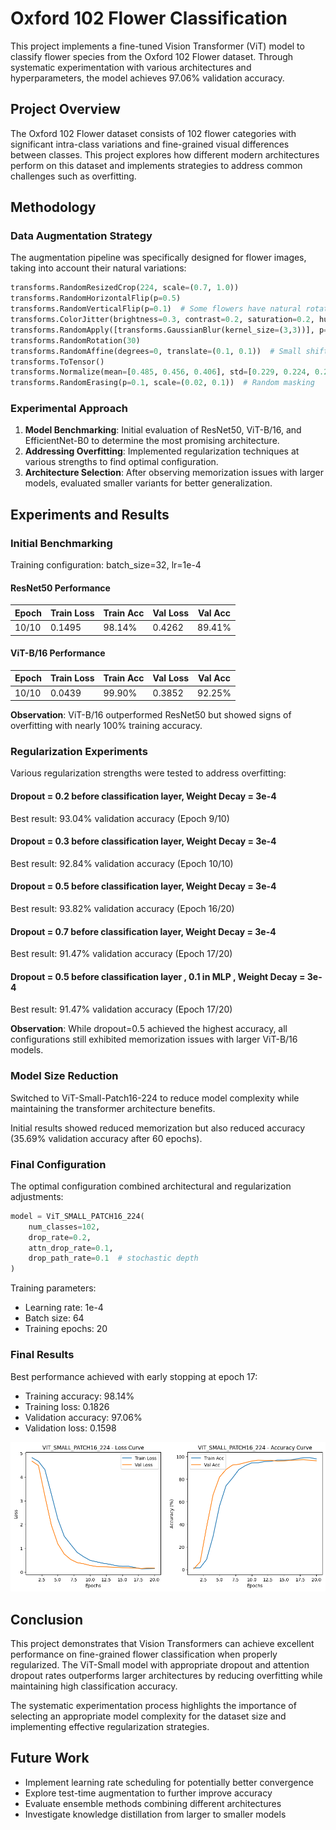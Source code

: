 # Oxford 102 Flower Classification

This project implements a fine-tuned Vision Transformer (ViT) model to classify flower species from the Oxford 102 Flower dataset. Through systematic experimentation with various architectures and hyperparameters, the model achieves 97.06% validation accuracy.

## Project Overview

The Oxford 102 Flower dataset consists of 102 flower categories with significant intra-class variations and fine-grained visual differences between classes. This project explores how different modern architectures perform on this dataset and implements strategies to address common challenges such as overfitting.

## Methodology

### Data Augmentation Strategy

The augmentation pipeline was specifically designed for flower images, taking into account their natural variations:

```python
transforms.RandomResizedCrop(224, scale=(0.7, 1.0))
transforms.RandomHorizontalFlip(p=0.5)
transforms.RandomVerticalFlip(p=0.1)  # Some flowers have natural rotations
transforms.ColorJitter(brightness=0.3, contrast=0.2, saturation=0.2, hue=0.1)
transforms.RandomApply([transforms.GaussianBlur(kernel_size=(3,3))], p=0.2)
transforms.RandomRotation(30)
transforms.RandomAffine(degrees=0, translate=(0.1, 0.1))  # Small shifts
transforms.ToTensor()
transforms.Normalize(mean=[0.485, 0.456, 0.406], std=[0.229, 0.224, 0.225])
transforms.RandomErasing(p=0.1, scale=(0.02, 0.1))  # Random masking
```

### Experimental Approach

1. **Model Benchmarking**: Initial evaluation of ResNet50, ViT-B/16, and EfficientNet-B0 to determine the most promising architecture.
2. **Addressing Overfitting**: Implemented regularization techniques at various strengths to find optimal configuration.
3. **Architecture Selection**: After observing memorization issues with larger models, evaluated smaller variants for better generalization.

## Experiments and Results

### Initial Benchmarking

Training configuration: batch_size=32, lr=1e-4

#### ResNet50 Performance

| Epoch | Train Loss | Train Acc | Val Loss | Val Acc |
| ----- | ---------- | --------- | -------- | ------- |
| 10/10 | 0.1495     | 98.14%    | 0.4262   | 89.41%  |

#### ViT-B/16 Performance

| Epoch | Train Loss | Train Acc | Val Loss | Val Acc |
| ----- | ---------- | --------- | -------- | ------- |
| 10/10 | 0.0439     | 99.90%    | 0.3852   | 92.25%  |

**Observation**: ViT-B/16 outperformed ResNet50 but showed signs of overfitting with nearly 100% training accuracy.

### Regularization Experiments

Various regularization strengths were tested to address overfitting:

#### Dropout = 0.2 before classification layer, Weight Decay = 3e-4

Best result: 93.04% validation accuracy (Epoch 9/10)

#### Dropout = 0.3 before classification layer, Weight Decay = 3e-4

Best result: 92.84% validation accuracy (Epoch 10/10)

#### Dropout = 0.5 before classification layer, Weight Decay = 3e-4

Best result: 93.82% validation accuracy (Epoch 16/20)

#### Dropout = 0.7 before classification layer, Weight Decay = 3e-4

Best result: 91.47% validation accuracy (Epoch 17/20)

#### Dropout = 0.5 before classification layer , 0.1 in MLP , Weight Decay = 3e-4

Best result: 91.47% validation accuracy (Epoch 17/20)

**Observation**: While dropout=0.5 achieved the highest accuracy, all configurations still exhibited memorization issues with larger ViT-B/16 models.

### Model Size Reduction

Switched to ViT-Small-Patch16-224 to reduce model complexity while maintaining the transformer architecture benefits.

Initial results showed reduced memorization but also reduced accuracy (35.69% validation accuracy after 60 epochs).

### Final Configuration

The optimal configuration combined architectural and regularization adjustments:

```python
model = ViT_SMALL_PATCH16_224(
    num_classes=102,
    drop_rate=0.2,
    attn_drop_rate=0.1,
    drop_path_rate=0.1  # stochastic depth
)
```

Training parameters:

-   Learning rate: 1e-4
-   Batch size: 64
-   Training epochs: 20

### Final Results

Best performance achieved with early stopping at epoch 17:

-   Training accuracy: 98.14%
-   Training loss: 0.1826
-   Validation accuracy: 97.06%
-   Validation loss: 0.1598

<img src="./images/vit_small_plot.png" alt="" width="600"/>

## Conclusion

This project demonstrates that Vision Transformers can achieve excellent performance on fine-grained flower classification when properly regularized. The ViT-Small model with appropriate dropout and attention dropout rates outperforms larger architectures by reducing overfitting while maintaining high classification accuracy.

The systematic experimentation process highlights the importance of selecting an appropriate model complexity for the dataset size and implementing effective regularization strategies.

## Future Work

-   Implement learning rate scheduling for potentially better convergence
-   Explore test-time augmentation to further improve accuracy
-   Evaluate ensemble methods combining different architectures
-   Investigate knowledge distillation from larger to smaller models
